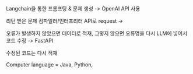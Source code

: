 Langchain을 통한 프롬프팅 & 문제 생성 -> OpenAI API 사용

리턴 받은 문제 컴파일러/인터프리터 API로 request -> 

오류가 발생하지 않았으면 데이터로 적재, 그렇지 않으면 오류명을 다시 LLM에 넣어서 코드 수정 -> FastAPI 

수정된 코드는 다시 적재

Computer language = Java, Python,
